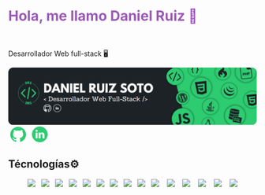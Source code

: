 <h1 style="color: #9b59b6">Hola, me llamo Daniel Ruiz 👋</h1>
&nbsp;<p>Desarrollador Web full-stack 🖥️</p>
<img src="https://raw.githubusercontent.com/DanieloDEV24/DanieloDEV24/main/bannerGitHub-modified.png">
&nbsp;<a href="https://github.com/DanieloDEV24" data-bs-toggle="tooltip" title="Github"><img src="https://raw.githubusercontent.com/DanieloDEV24/DanieloDEV24/main/githubicon2.png"></a>&nbsp;&nbsp;&nbsp;<a href="https://www.linkedin.com/in/daniel-ruiz-soto-831885315/" data-bs-toggle="tooltip" title="Linkedin"><img src="https://raw.githubusercontent.com/DanieloDEV24/DanieloDEV24/main/linkedinicon.png"></a>
<h2>Técnologías⚙️</h2>
<p align="center" dir="auto">
<a href="https://codeigniter.com/" data-bs-toggle="tooltip" title="CodeIgniter"><img src="https://img.shields.io/badge/CodeIgniter-EF4223.svg?style=for-the-badge&logo=CodeIgniter&logoColor=white"></a>&nbsp;&nbsp;&nbsp;<a href="#" data-bs-toggle="tooltip" title="CSS"><img src="https://img.shields.io/badge/CSS3-1572B6.svg?style=for-the-badge&logo=CSS3&logoColor=white"></a>&nbsp;&nbsp;&nbsp;<a href="https://www.php.net" data-bs-toggle="tooltip" title="PHP"><img src="https://img.shields.io/badge/PHP-777BB4.svg?style=for-the-badge&logo=PHP&logoColor=white"></a>&nbsp;&nbsp;&nbsp;<a href="#" data-bs-toggle="tooltip" title="SQL"><img src="https://img.shields.io/badge/MySQL-4479A1.svg?style=for-the-badge&logo=MySQL&logoColor=white"></a>&nbsp;&nbsp;&nbsp;<a href="https://www.java.com/es/" data-bs-toggle="tooltip" title="Java"><img src="https://img.shields.io/badge/java-%23ED8B00.svg?style=for-the-badge&logo=openjdk&logoColor=white"></a>&nbsp;&nbsp;&nbsp;<a href="https://jquery.com" data-bs-toggle="tooltip" title="Jquey"><img src="https://img.shields.io/badge/jQuery-0769AD.svg?style=for-the-badge&logo=jQuery&logoColor=white"></a>&nbsp;&nbsp;&nbsp;<a href="#" data-bs-toggle="tooltip" title="HTML"><img src="https://img.shields.io/badge/HTML5-E34F26.svg?style=for-the-badge&logo=HTML5&logoColor=white"></a>&nbsp;&nbsp;&nbsp;<a href="#" data-bs-toggle="tooltip" title="JavaScript"><img src="https://img.shields.io/badge/JavaScript-F7DF1E.svg?style=for-the-badge&logo=JavaScript&logoColor=black"></a>&nbsp;&nbsp;&nbsp;<a href="#" data-bs-toggle="tooltip" title="Json"><img src="https://img.shields.io/badge/JSON-000000.svg?style=for-the-badge&logo=JSON&logoColor=white"></a>&nbsp;&nbsp;&nbsp;<a href="#" data-bs-toggle="tooltip" title="Linux"><img src="https://img.shields.io/badge/Linux-FCC624.svg?style=for-the-badge&logo=Linux&logoColor=black"></a>
&nbsp;&nbsp;&nbsp;<a href="https://wordpress.com" data-bs-toggle="tooltip" title="Wordpress"><img src="https://img.shields.io/badge/WordPress-21759B.svg?style=for-the-badge&logo=WordPress&logoColor=white"></a>
&nbsp;&nbsp;&nbsp;<a href="https://getbootstrap.com/" data-bs-toggle="tooltip" title="Bootstrap"><img src="https://img.shields.io/badge/Bootstrap-7952B3.svg?style=for-the-badge&logo=Bootstrap&logoColor=white"></a>
&nbsp;&nbsp;&nbsp;<a href="https://git-scm.com/" data-bs-toggle="tooltip" title="Git"><img src="https://img.shields.io/badge/Git-F05032.svg?style=for-the-badge&logo=Git&logoColor=white"></a>
&nbsp;&nbsp;&nbsp;<a href="https://code.visualstudio.com/" data-bs-toggle="tooltip" title="VS Code"><img src="https://img.shields.io/badge/Visual%20Studio%20Code-0078d7.svg?style=for-the-badge&logo=visual-studio-code&logoColor=white"></a>
&nbsp;&nbsp;&nbsp;<a href="https://www.typescriptlang.org/" data-bs-toggle="tooltip" title="TypeScript"><img src="https://img.shields.io/badge/TypeScript-3178C6.svg?style=for-the-badge&logo=TypeScript&logoColor=white"></a>
</p>

